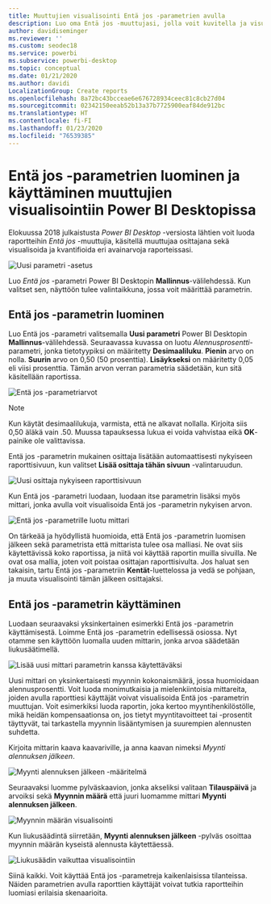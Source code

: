 ```yaml
---
title: Muuttujien visualisointi Entä jos -parametrien avulla
description: Luo oma Entä jos -muuttujasi, jolla voit kuvitella ja visualisoida muuttujia Power BI -raporteissa
author: davidiseminger
ms.reviewer: ''
ms.custom: seodec18
ms.service: powerbi
ms.subservice: powerbi-desktop
ms.topic: conceptual
ms.date: 01/21/2020
ms.author: davidi
LocalizationGroup: Create reports
ms.openlocfilehash: 8a72bc43bcceae6e676728934ceec81c8cb27d04
ms.sourcegitcommit: 02342150eeab52b13a37b7725900eaf84de912bc
ms.translationtype: HT
ms.contentlocale: fi-FI
ms.lasthandoff: 01/23/2020
ms.locfileid: "76539385"
---
```

# <a name="create-and-use-what-if-parameters-to-visualize-variables-in-power-bi-desktop"></a>Entä jos -parametrien luominen ja käyttäminen muuttujien visualisointiin Power BI Desktopissa

Elokuussa 2018 julkaistusta *Power BI Desktop* -versiosta lähtien voit luoda raportteihin *Entä jos* -muuttujia, käsitellä muuttujaa osittajana sekä visualisoida ja kvantifioida eri avainarvoja raporteissasi.

![Uusi parametri -asetus](media/desktop-what-if/what-if_01.png)

Luo *Entä jos* -parametri Power BI Desktopin **Mallinnus**-välilehdessä. Kun valitset sen, näyttöön tulee valintaikkuna, jossa voit määrittää parametrin.

## <a name="creating-a-what-if-parameter"></a>Entä jos -parametrin luominen

Luo Entä jos -parametri valitsemalla **Uusi parametri** Power BI Desktopin **Mallinnus**-välilehdessä. Seuraavassa kuvassa on luotu *Alennusprosentti*-parametri, jonka tietotyypiksi on määritetty **Desimaaliluku**. **Pienin** arvo on nolla. **Suurin** arvo on 0,50 (50 prosenttia). **Lisäykseksi** on määritetty 0,05 eli viisi prosenttia. Tämän arvon verran parametria säädetään, kun sitä käsitellään raportissa.

![Entä jos -parametriarvot](media/desktop-what-if/what-if_02.png)

> [!NOTE]
> Kun käytät desimaalilukuja, varmista, että ne alkavat nollalla. Kirjoita siis 0,50 äläkä vain .50. Muussa tapauksessa lukua ei voida vahvistaa eikä **OK**-painike ole valittavissa.
> 
> 

Entä jos -parametrin mukainen osittaja lisätään automaattisesti nykyiseen raporttisivuun, kun valitset **Lisää osittaja tähän sivuun** -valintaruudun.

![Uusi osittaja nykyiseen raporttisivuun](media/desktop-what-if/what-if_03.png)

Kun Entä jos -parametri luodaan, luodaan itse parametrin lisäksi myös mittari, jonka avulla voit visualisoida Entä jos -parametrin nykyisen arvon.

![Entä jos -parametrille luotu mittari](media/desktop-what-if/what-if_04.png)

On tärkeää ja hyödyllistä huomioida, että Entä jos -parametrin luomisen jälkeen sekä parametrista että mittarista tulee osa malliasi. Ne ovat siis käytettävissä koko raportissa, ja niitä voi käyttää raportin muilla sivuilla. Ne ovat osa mallia, joten voit poistaa osittajan raporttisivulta. Jos haluat sen takaisin, tartu Entä jos -parametriin **Kentät**-luettelossa ja vedä se pohjaan, ja muuta visualisointi tämän jälkeen osittajaksi.

## <a name="using-a-what-if-parameter"></a>Entä jos -parametrin käyttäminen

Luodaan seuraavaksi yksinkertainen esimerkki Entä jos -parametrin käyttämisestä. Loimme Entä jos -parametrin edellisessä osiossa. Nyt otamme sen käyttöön luomalla uuden mittarin, jonka arvoa säädetään liukusäätimellä.

![Lisää uusi mittari parametrin kanssa käytettäväksi](media/desktop-what-if/what-if_05.png)

Uusi mittari on yksinkertaisesti myynnin kokonaismäärä, jossa huomioidaan alennusprosentti. Voit luoda monimutkaisia ja mielenkiintoisia mittareita, joiden avulla raporttiesi käyttäjät voivat visualisoida Entä jos -parametrin muuttujan. Voit esimerkiksi luoda raportin, joka kertoo myyntihenkilöstölle, mikä heidän kompensaationsa on, jos tietyt myyntitavoitteet tai -prosentit täyttyvät, tai tarkastella myynnin lisääntymisen ja suurempien alennusten suhdetta.

Kirjoita mittarin kaava kaavariville, ja anna kaavan nimeksi *Myynti alennuksen jälkeen*.

![Myynti alennuksen jälkeen -määritelmä](media/desktop-what-if/what-if_06.png)

Seuraavaksi luomme pylväskaavion, jonka akseliksi valitaan **Tilauspäivä** ja arvoiksi sekä **Myynnin määrä** että juuri luomamme mittari **Myynti alennuksen jälkeen**.

![Myynnin määrän visualisointi](media/desktop-what-if/what-if_07.png)

Kun liukusäädintä siirretään, **Myynti alennuksen jälkeen** -pylväs osoittaa myynnin määrän kyseistä alennusta käytettäessä.

![Liukusäädin vaikuttaa visualisointiin](media/desktop-what-if/what-if_08.png)

Siinä kaikki. Voit käyttää Entä jos -parametreja kaikenlaisissa tilanteissa. Näiden parametrien avulla raporttien käyttäjät voivat tutkia raportteihin luomiasi erilaisia skenaarioita.
